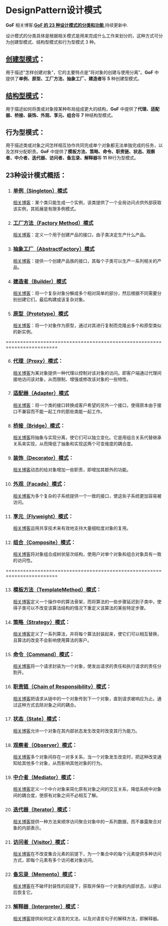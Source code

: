 # DesignPattern设计模式
**GoF**
相关博客:**[GoF 的 23 种设计模式的分类和功能](https://blog.csdn.net/Wenhao_China/article/details/124019926)**,持续更新中.

设计模式的分类具体是根据相关模式是用来完成什么工作来划分的，这种方式可分为创建型模式、结构型模式和行为型模式 3 种。

## [创建型模式](https://blog.csdn.net/Wenhao_China/article/details/127274096?spm=1001.2014.3001.5501)：
用于描述"怎样创建对象"，它的主要特点是"将对象的创建与使用分离"。**GoF** 中提供了**单例、原型、工厂方法、抽象工厂、建造者**等 **5** 种创建型模式。

## [结构型模式](https://blog.csdn.net/Wenhao_China/article/details/128186900)：
用于描述如何将类或对象按某种布局组成更大的结构，**GoF** 中提供了**代理、适配器、桥接、装饰、外观、享元、组合**等 **7** 种结构型模式。

## 行为型模式：
用于描述类或对象之间怎样相互协作共同完成单个对象都无法单独完成的任务，以及怎样分配职责。**GoF** 中提供了**模板方法、策略、命令、职责链、状态、观察者、中介者、迭代器、访问者、备忘录、解释器**等 
**11** 种行为型模式。

## 23种设计模式概括：
1. ### [单例（Singleton）模式](https://github.com/HiWenHao/DesignPattern/blob/master/DesignPattern/%E5%88%9B%E5%BB%BA%E5%9E%8B%E6%A8%A1%E5%BC%8F/SingletonPattern)
     [相关博客](https://blog.csdn.net/Wenhao_China/article/details/126095077)：某个类只能生成一个实例，该类提供了一个全局访问点供外部获取该实例，其拓展是有限多例模式。

2. ### [工厂方法（Factory Method）模式](https://github.com/HiWenHao/DesignPattern/tree/master/DesignPattern/%E5%88%9B%E5%BB%BA%E5%9E%8B%E6%A8%A1%E5%BC%8F/FactoryMethodPattern)
     [相关博客](https://blog.csdn.net/Wenhao_China/article/details/126095077)：定义一个用于创建产品的接口，由子类决定生产什么产品。

3. ### [抽象工厂（AbstractFactory）模式](https://github.com/HiWenHao/DesignPattern/tree/master/DesignPattern/%E5%88%9B%E5%BB%BA%E5%9E%8B%E6%A8%A1%E5%BC%8F/AbstractFactoryPattern)
     [相关博客](https://blog.csdn.net/Wenhao_China/article/details/126096923)：提供一个创建产品族的接口，其每个子类可以生产一系列相关的产品。

4. ### [建造者（Builder）模式](https://github.com/HiWenHao/DesignPattern/tree/master/DesignPattern/%E5%88%9B%E5%BB%BA%E5%9E%8B%E6%A8%A1%E5%BC%8F/BuilderPattern)
     [相关博客](https://blog.csdn.net/Wenhao_China/article/details/127053021)：将一个复杂对象分解成多个相对简单的部分，然后根据不同需要分别创建它们，最后构建成该复杂对象。

5. ### [原型（Prototype）模式](https://github.com/HiWenHao/DesignPattern/tree/master/DesignPattern/%E5%88%9B%E5%BB%BA%E5%9E%8B%E6%A8%A1%E5%BC%8F/PrototypePattern)
     [相关博客](https://blog.csdn.net/Wenhao_China/article/details/127273912)：将一个对象作为原型，通过对其进行复制而克隆出多个和原型类似的新实例。

========================================================================

6. ### [代理（Proxy）模式](https://github.com/HiWenHao/DesignPattern/tree/master/DesignPattern/%E7%BB%93%E6%9E%84%E5%9E%8B%E6%A8%A1%E5%BC%8F/ProxyPattern)：   
     [相关博客](https://blog.csdn.net/Wenhao_China/article/details/127446437)为某对象提供一种代理以控制对该对象的访问。即客户端通过代理间接地访问该对象，从而限制、增强或修改该对象的一些特性。

7. ### [适配器（Adapter）模式](https://github.com/HiWenHao/DesignPattern/tree/master/DesignPattern/%E7%BB%93%E6%9E%84%E5%9E%8B%E6%A8%A1%E5%BC%8F/AdapterPattern)
     [相关博客](https://blog.csdn.net/Wenhao_China/article/details/127358368)：将一个类的接口转换成客户希望的另外一个接口，使得原本由于接口不兼容而不能一起工作的那些类能一起工作。

8. ### [桥接（Bridge）模式](https://github.com/HiWenHao/DesignPattern/tree/master/DesignPattern/%E7%BB%93%E6%9E%84%E5%9E%8B%E6%A8%A1%E5%BC%8F/BridgePattern)：   
     [相关博客](https://blog.csdn.net/Wenhao_China/article/details/127486171)将抽象与实现分离，使它们可以独立变化。它是用组合关系代替继承关系来实现，从而降低了抽象和实现这两个可变维度的耦合度。

9. ### [装饰（Decorator）模式](https://github.com/HiWenHao/DesignPattern/tree/master/DesignPattern/%E7%BB%93%E6%9E%84%E5%9E%8B%E6%A8%A1%E5%BC%8F/DecoratorPattern)：   
     [相关博客](https://blog.csdn.net/Wenhao_China/article/details/127783093)动态的给对象增加一些职责，即增加其额外的功能。

10. ### [外观（Facade）模式](https://github.com/HiWenHao/DesignPattern/tree/master/DesignPattern/%E7%BB%93%E6%9E%84%E5%9E%8B%E6%A8%A1%E5%BC%8F/FacadePattern)：   
     [相关博客](https://blog.csdn.net/Wenhao_China/article/details/127627624)为多个复杂的子系统提供一个一致的接口，使这些子系统更加容易被访问。

11. ### [享元（Flyweight）模式](https://github.com/HiWenHao/DesignPattern/tree/master/DesignPattern/%E7%BB%93%E6%9E%84%E5%9E%8B%E6%A8%A1%E5%BC%8F/FlyweightPattern)：   
     [相关博客](https://blog.csdn.net/Wenhao_China/article/details/127897394)运用共享技术来有效地支持大量细粒度对象的复用。

12. ### [组合（Composite）模式](https://github.com/HiWenHao/DesignPattern/tree/master/DesignPattern/%E7%BB%93%E6%9E%84%E5%9E%8B%E6%A8%A1%E5%BC%8F/CompositePattern)：   
     [相关博客](https://blog.csdn.net/Wenhao_China/article/details/127999729)将对象组合成树状层次结构，使用户对单个对象和组合对象具有一致的访问性。

========================================================================

13. ### [模板方法（TemplateMethod）模式](https://github.com/HiWenHao/DesignPattern/tree/master/DesignPattern/%E8%A1%8C%E4%B8%BA%E5%9E%8B%E6%A8%A1%E5%BC%8F/TemplateMethodPattern)：   
     [相关博客](https://blog.csdn.net/Wenhao_China/article/details/127897394)定义一个操作中的算法骨架，而将算法的一些步骤延迟到子类中，使得子类可以不改变该算法结构的情况下重定义该算法的某些特定步骤。

14. ### [策略（Strategy）模式](https://github.com/HiWenHao/DesignPattern/tree/master/DesignPattern/%E8%A1%8C%E4%B8%BA%E5%9E%8B%E6%A8%A1%E5%BC%8F/StrategyPattern)：   
     [相关博客](https://blog.csdn.net/Wenhao_China/article/details/129323899)定义了一系列算法，并将每个算法封装起来，使它们可以相互替换，且算法的改变不会影响使用算法的客户。

15. ### [命令（Command）模式](https://github.com/HiWenHao/DesignPattern/tree/master/DesignPattern/%E8%A1%8C%E4%B8%BA%E5%9E%8B%E6%A8%A1%E5%BC%8F/CommandPattern)：   
     [相关博客](https://blog.csdn.net/Wenhao_China/article/details/128774830)将一个请求封装为一个对象，使发出请求的责任和执行请求的责任分割开。

16. ### [职责链（Chain of Responsibility）模式](https://github.com/HiWenHao/DesignPattern/tree/master/DesignPattern/%E8%A1%8C%E4%B8%BA%E5%9E%8B%E6%A8%A1%E5%BC%8F/ChainofResponsibilityPattern)：   
     [相关博客](https://blog.csdn.net/Wenhao_China/article/details/128368787)把请求从链中的一个对象传到下一个对象，直到请求被响应为止。通过这种方式去除对象之间的耦合。

17. ### [状态（State）模式](https://github.com/HiWenHao/DesignPattern/tree/master/DesignPattern/%E8%A1%8C%E4%B8%BA%E5%9E%8B%E6%A8%A1%E5%BC%8F/StatePattern)：   
     [相关博客](https://blog.csdn.net/Wenhao_China/article/details/128827425)允许一个对象在其内部状态发生改变时改变其行为能力。

18. ### [观察者（Observer）模式](https://github.com/HiWenHao/DesignPattern/tree/master/DesignPattern/%E8%A1%8C%E4%B8%BA%E5%9E%8B%E6%A8%A1%E5%BC%8F/ObserverPattern)：   
     [相关博客](https://blog.csdn.net/Wenhao_China/article/details/128440919)多个对象间存在一对多关系，当一个对象发生改变时，把这种改变通知给其他多个对象，从而影响其他对象的行为。

19. ### [中介者（Mediator）模式](https://github.com/HiWenHao/DesignPattern/tree/master/DesignPattern/%E8%A1%8C%E4%B8%BA%E5%9E%8B%E6%A8%A1%E5%BC%8F/MediatorPattern)：   
     [相关博客](https://blog.csdn.net/Wenhao_China/article/details/129516920)定义一个中介对象来简化原有对象之间的交互关系，降低系统中对象间的耦合度，使原有对象之间不必相互了解。

20. ### [迭代器（Iterator）模式](https://github.com/HiWenHao/DesignPattern/tree/master/DesignPattern/%E8%A1%8C%E4%B8%BA%E5%9E%8B%E6%A8%A1%E5%BC%8F/IteratorPatttern)：   
     [相关博客](https://blog.csdn.net/Wenhao_China/article/details/128701301)提供一种方法来顺序访问聚合对象中的一系列数据，而不暴露聚合对象的内部表示。

21. ### [访问者（Visitor）模式](https://github.com/HiWenHao/DesignPattern/tree/master/DesignPattern/%E8%A1%8C%E4%B8%BA%E5%9E%8B%E6%A8%A1%E5%BC%8F/VisitorPattern)：   
     [相关博客](https://blog.csdn.net/Wenhao_China/article/details/128214649)在不改变集合元素的前提下，为一个集合中的每个元素提供多种访问方式，即每个元素有多个访问者对象访问。

22. ### [备忘录（Memento）模式](https://github.com/HiWenHao/DesignPattern/tree/master/DesignPattern/%E8%A1%8C%E4%B8%BA%E5%9E%8B%E6%A8%A1%E5%BC%8F/MementoPattern)：   
     [相关博客](https://blog.csdn.net/Wenhao_China/article/details/128548320)在不破坏封装性的前提下，获取并保存一个对象的内部状态，以便以后恢复它。

23. ### [解释器（Interpreter）模式](https://github.com/HiWenHao/DesignPattern/tree/master/DesignPattern/%E8%A1%8C%E4%B8%BA%E5%9E%8B%E6%A8%A1%E5%BC%8F/InterpreterPattern)：   
     [相关博客](https://blog.csdn.net/Wenhao_China/article/details/128609496)提供如何定义语言的文法，以及对语言句子的解释方法，即解释器。
